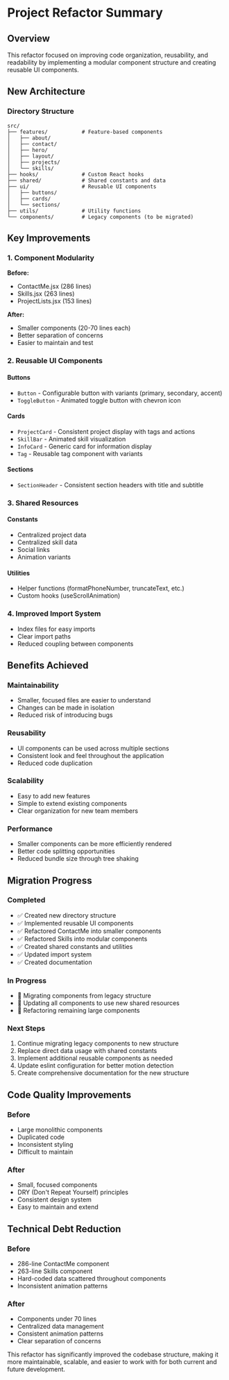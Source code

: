 # Project Refactor Summary

## Overview

This refactor focused on improving code organization, reusability, and readability by implementing a modular component structure and creating reusable UI components.

## New Architecture

### Directory Structure

```
src/
├── features/           # Feature-based components
│   ├── about/
│   ├── contact/
│   ├── hero/
│   ├── layout/
│   ├── projects/
│   └── skills/
├── hooks/              # Custom React hooks
├── shared/             # Shared constants and data
├── ui/                 # Reusable UI components
│   ├── buttons/
│   ├── cards/
│   └── sections/
├── utils/              # Utility functions
└── components/         # Legacy components (to be migrated)
```

## Key Improvements

### 1. Component Modularity

**Before:**

- ContactMe.jsx (286 lines)
- Skills.jsx (263 lines)
- ProjectLists.jsx (153 lines)

**After:**

- Smaller components (20-70 lines each)
- Better separation of concerns
- Easier to maintain and test

### 2. Reusable UI Components

#### Buttons

- `Button` - Configurable button with variants (primary, secondary, accent)
- `ToggleButton` - Animated toggle button with chevron icon

#### Cards

- `ProjectCard` - Consistent project display with tags and actions
- `SkillBar` - Animated skill visualization
- `InfoCard` - Generic card for information display
- `Tag` - Reusable tag component with variants

#### Sections

- `SectionHeader` - Consistent section headers with title and subtitle

### 3. Shared Resources

#### Constants

- Centralized project data
- Centralized skill data
- Social links
- Animation variants

#### Utilities

- Helper functions (formatPhoneNumber, truncateText, etc.)
- Custom hooks (useScrollAnimation)

### 4. Improved Import System

- Index files for easy imports
- Clear import paths
- Reduced coupling between components

## Benefits Achieved

### Maintainability

- Smaller, focused files are easier to understand
- Changes can be made in isolation
- Reduced risk of introducing bugs

### Reusability

- UI components can be used across multiple sections
- Consistent look and feel throughout the application
- Reduced code duplication

### Scalability

- Easy to add new features
- Simple to extend existing components
- Clear organization for new team members

### Performance

- Smaller components can be more efficiently rendered
- Better code splitting opportunities
- Reduced bundle size through tree shaking

## Migration Progress

### Completed

- ✅ Created new directory structure
- ✅ Implemented reusable UI components
- ✅ Refactored ContactMe into smaller components
- ✅ Refactored Skills into modular components
- ✅ Created shared constants and utilities
- ✅ Updated import system
- ✅ Created documentation

### In Progress

- 🔄 Migrating components from legacy structure
- 🔄 Updating all components to use new shared resources
- 🔄 Refactoring remaining large components

### Next Steps

1. Continue migrating legacy components to new structure
2. Replace direct data usage with shared constants
3. Implement additional reusable components as needed
4. Update eslint configuration for better motion detection
5. Create comprehensive documentation for the new structure

## Code Quality Improvements

### Before

- Large monolithic components
- Duplicated code
- Inconsistent styling
- Difficult to maintain

### After

- Small, focused components
- DRY (Don't Repeat Yourself) principles
- Consistent design system
- Easy to maintain and extend

## Technical Debt Reduction

### Before

- 286-line ContactMe component
- 263-line Skills component
- Hard-coded data scattered throughout components
- Inconsistent animation patterns

### After

- Components under 70 lines
- Centralized data management
- Consistent animation patterns
- Clear separation of concerns

This refactor has significantly improved the codebase structure, making it more maintainable, scalable, and easier to work with for both current and future development.
